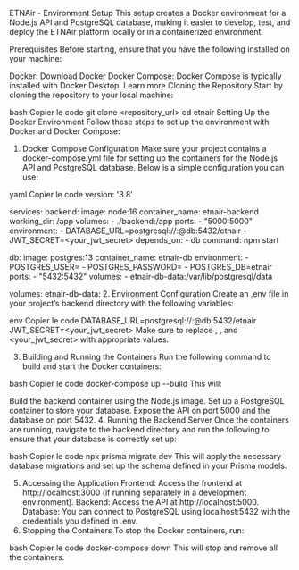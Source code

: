 ETNAir - Environment Setup
This setup creates a Docker environment for a Node.js API and PostgreSQL database, making it easier to develop, test, and deploy the ETNAir platform locally or in a containerized environment.

Prerequisites
Before starting, ensure that you have the following installed on your machine:

Docker: Download Docker
Docker Compose: Docker Compose is typically installed with Docker Desktop. Learn more
Cloning the Repository
Start by cloning the repository to your local machine:

bash
Copier le code
git clone <repository_url>
cd etnair
Setting Up the Docker Environment
Follow these steps to set up the environment with Docker and Docker Compose:

1. Docker Compose Configuration
Make sure your project contains a docker-compose.yml file for setting up the containers for the Node.js API and PostgreSQL database. Below is a simple configuration you can use:

yaml
Copier le code
version: '3.8'

services:
  backend:
    image: node:16
    container_name: etnair-backend
    working_dir: /app
    volumes:
      - ./backend:/app
    ports:
      - "5000:5000"
    environment:
      - DATABASE_URL=postgresql://<user>:<password>@db:5432/etnair
      - JWT_SECRET=<your_jwt_secret>
    depends_on:
      - db
    command: npm start

  db:
    image: postgres:13
    container_name: etnair-db
    environment:
      - POSTGRES_USER=<user>
      - POSTGRES_PASSWORD=<password>
      - POSTGRES_DB=etnair
    ports:
      - "5432:5432"
    volumes:
      - etnair-db-data:/var/lib/postgresql/data

volumes:
  etnair-db-data:
2. Environment Configuration
Create an .env file in your project’s backend directory with the following variables:

env
Copier le code
DATABASE_URL=postgresql://<user>:<password>@db:5432/etnair
JWT_SECRET=<your_jwt_secret>
Make sure to replace <user>, <password>, and <your_jwt_secret> with appropriate values.

3. Building and Running the Containers
Run the following command to build and start the Docker containers:

bash
Copier le code
docker-compose up --build
This will:

Build the backend container using the Node.js image.
Set up a PostgreSQL container to store your database.
Expose the API on port 5000 and the database on port 5432.
4. Running the Backend Server
Once the containers are running, navigate to the backend directory and run the following to ensure that your database is correctly set up:

bash
Copier le code
npx prisma migrate dev
This will apply the necessary database migrations and set up the schema defined in your Prisma models.

5. Accessing the Application
Frontend: Access the frontend at http://localhost:3000 (if running separately in a development environment).
Backend: Access the API at http://localhost:5000.
Database: You can connect to PostgreSQL using localhost:5432 with the credentials you defined in .env.
6. Stopping the Containers
To stop the Docker containers, run:

bash
Copier le code
docker-compose down
This will stop and remove all the containers.

